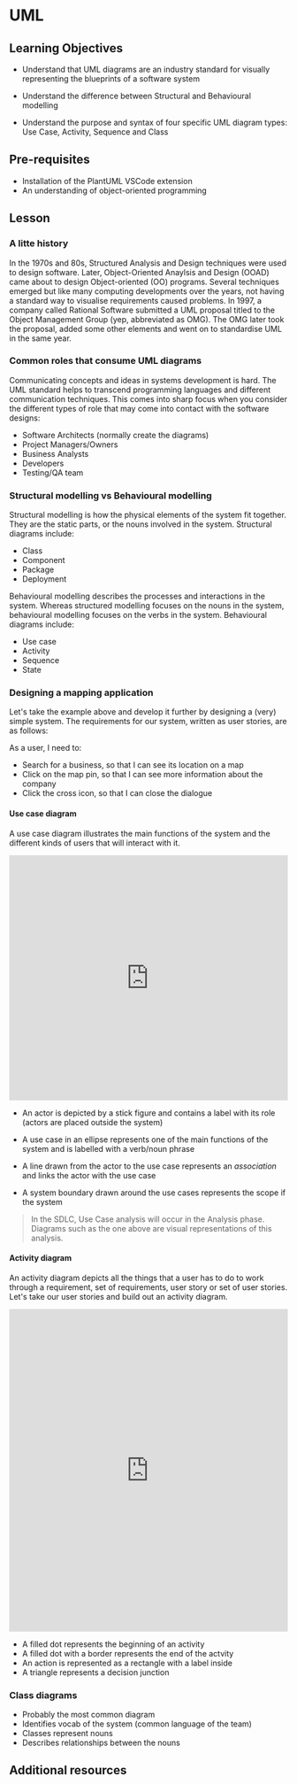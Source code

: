 # UML

## Learning Objectives

- Understand that UML diagrams are an industry standard for visually representing the blueprints of a software system

- Understand the difference between Structural and Behavioural modelling

- Understand the purpose and syntax of four specific UML diagram types: Use Case, Activity, Sequence and Class

## Pre-requisites

- Installation of the PlantUML VSCode extension
- An understanding of object-oriented programming

## Lesson

### A litte history

In the 1970s and 80s, Structured Analysis and Design techniques were used to design software. Later, Object-Oriented Anaylsis and Design (OOAD) came about to design Object-oriented (OO) programs. Several techniques emerged but like many computing developments over the years, not having a standard way to visualise requirements caused problems. In 1997, a company called Rational Software submitted a UML proposal titled to the Object Management Group (yep, abbreviated as OMG). The OMG later took the proposal, added some other elements and went on to standardise UML in the same year.

### Common roles that consume UML diagrams

Communicating concepts and ideas in systems development is hard. The UML standard helps to transcend programming languages and different communication techniques. This comes into sharp focus when you consider the different types of role that may come into contact with the software designs:

- Software Architects (normally create the diagrams)
- Project Managers/Owners
- Business Analysts
- Developers
- Testing/QA team

### Structural modelling vs Behavioural modelling

Structural modelling is how the physical elements of the system fit together. They are the static parts, or the nouns involved in the system. Structural diagrams include:

- Class
- Component
- Package
- Deployment

Behavioural modelling describes the processes and interactions in the system. Whereas structured modelling focuses on the nouns in the system, behavioural modelling focuses on the verbs in the system. Behavioural diagrams include:

- Use case
- Activity
- Sequence
- State

### Designing a mapping application

Let's take the example above and develop it further by designing a (very) simple system. The requirements for our system, written as user stories, are as follows:

As a user, I need to:

- Search for a business, so that I can see its location on a map
- Click on the map pin, so that I can see more information about the company
- Click the cross icon, so that I can close the dialogue

#### Use case diagram

A use case diagram illustrates the main functions of the system and the different kinds of users that will interact with it.

<iframe frameborder="0" style="width:100%;height:443px;" src="https://viewer.diagrams.net/?highlight=0000ff&edit=_blank&layers=1&nav=1&title=usecase_map.drawio#RzVfbbqMwEP2aPHbFLQl9bJO2%2B9BK1Walvbw5MAUrxkbGubBfv0OwCWDSNlUveUH2sRmPz5kZ2yN%2Flu3uJMnTBxEDG3lOvBv585HnTYMxfiugrIHAndZAImlcQ%2B4BWNB%2FoEFHo2saQ9GZqIRgiuZdMBKcQ6Q6GJFSbLvTngTrrpqTBCxgERFmo79orNIaDcfOAf8ONEnNyq6jRzJiJmugSEksti3Ivxn5MymEqlvZbgas4s7wUv93e2S0cUwCV6%2F5YX5Rrm7hnk%2FH85%2BTv3m6SVfiQlvZELbWG56tCyUykNppVRom0P%2B8aq4zdhUpIUf%2B9QakosjVPVkCexQFVVRwnLIUCm20JlwxmlQDSuSIpipj2HGxKdaKUQ6zRj0HQXtnxk00B7sWpHd6B%2BixkiVOMaNGIB12Xqj724OIvobSln4TjREdNklj%2BcAsNjS5JxA9toheAJFRitiy8puTDNAwExHZk9hnH5fAkMfO9TalChY5iaqRLSZdl9F3IM%2Fvkef6NnmuN8Be%2BFHsTSz2bIJ4fFXlO%2Fa44NAlBbmQ5e8qvL45l6EB%2FuyB0A8MMN%2FpCKx7Zbv3CJLiZjAxXghSRWQC6uVQgLhTeWw1WmyPB8g2mASGIbPp1qshBfQKj4Kix43YTaXtZ4oxUYi1jED%2F1a4vPUP9qGkMG0M1MZahfUA02357jEztUsZotNqX4rySip5XVg2VpM%2FNqnCAMYFsGMZiSphIcOycaAu%2BvBi59qF5WjV6e%2BkIz7p0NFKdXDomRzT%2BpNLhel%2Bm6PS8FXUv36ho0Df0uYp6r1C02NKMkb2UBbqj9OPjnW6gXv8S5dp1y3cGpAy8ZwqXXu4HXpYJTxictt5Q5AS91QjDOw4nCvBuzuPiQ8Sxr3MP%2BwOn2F%2BJKU%2BqdlkoyCzRkH3Vzb1CSbHCFwSrniQmN58oYz2I6DcIgyc18DTJaByzY0earLiA%2BOOi43LgUJsOqPVcbBw51LB7eGTWEh5e6v7Nfw%3D%3D"></iframe>

- An actor is depicted by a stick figure and contains a label with its role (actors are placed outside the system)

- A use case in an ellipse represents one of the main functions of the system and is labelled with a verb/noun phrase

- A line drawn from the actor to the use case represents an _association_ and links the actor with the use case

- A system boundary drawn around the use cases represents the scope if the system

> In the SDLC, Use Case analysis will occur in the Analysis phase. Diagrams such as the one above are visual representations of this analysis.

#### Activity diagram

An activity diagram depicts all the things that a user has to do to work through a requirement, set of requirements, user story or set of user stories. Let's take our user stories and build out an activity diagram.

<iframe frameborder="0" style="width:100%;height:583px;" src="https://viewer.diagrams.net/?highlight=0000ff&edit=_blank&layers=1&nav=1&title=activity_diagram.drawio#R5Vlde9smFP41vqwfSejDuUydrlv7dNuzrFtzSSVssWChIVzb%2B%2FUDCSQByqy4iu21uXDEAR3gPe%2F5AM3AcrN%2Fy2CZf6AZIrPAy%2FYzcDcLgiSMxK8UHBpB6CeNYM1w1oj8TnCP%2F0FK6CnpFmeoMgZySgnHpSlMaVGglBsyyBjdmcNWlJizlnCNHMF9Cokr%2FRNnPFdSP77pOn5EeJ2rqRdB3HR8hunjmtFtoeabBWBV%2FzXdG6h1qY1WOczoricCb2ZgySjlzdNmv0REQqtha9774Ynedt0MFXzMC8Xyrz8%2BgXcffwn44uGnD%2BXv7%2F3tq1gt7gskWwXIPYIszeUGD%2BKngBskdBKaQo5pobbCDxq%2BGgAkp%2FBn4PUuxxzdlzCVvTvBFyHL%2BYaobjUXYhztn9yF32IjKIfoBnEmF6JeCBLFt4OmkdrBrmc8DXnes5veKVR8WbeqO8zEg4LtORD6DoQOSqjIbiVXRSslsKpwagKD9ph%2FEs%2FePFKth17Pndy7pxsH3SjE6nsvyeZDv697rW7p95rFocxxC8sEwg8hWyN%2BlD2urXq2iAZMoWUMEUGqL%2BY6huyjZviVYrHClgoAmFQILQtXdMtSpF7qO4alJ9QUOlj00YoaHBxFNVvaXX8FgYLjBGI53XzeVmdxMRD488CEtg1iPcsGyTxybWsbYTo3CwdQiomY9vWK1ubs4Ir%2F3lLd8aqqU86tGOB75b7rFE9r%2Bf9nWlOx2hJeaY1ihY3SZohjDgEuN3GvOKOPaEkJZUJS0ALJ%2BTEhlggSvC5Ek6CV1CANhUUyulXiDc4yOcmgmbtY601k6cRkfpuUe2YOBxzYdpDpjHzzrFiqMHXofzy4XSpmhaGF%2BMlBy1Lkg%2FMGreR5Wc%2B1lE55fi%2FhdelvOOWNT10NjEeD7sVSV2TRwK5OTqWBw6eXpsGI3HW0%2BNGFjG%2BUMV1V860XMkd9eSwbIkvRzZnJEE9AhqushI%2BHE28s0y4bdxZWuPBOZJpde7eVwxGqCdvDQ29YKQdU%2F7Fgax7%2FxjjkiodG47Q8ThweLwlOH%2BtTfSkZgq%2FvIAwGSvTzHoSTxWXcf%2FKqYIQbNxS5FjcGJ1eRwIoH584Yz6v3r5Ey18WE8NRC0rlMOXMhqfdhxFxaoauOuS1IF4u5i5e6FflNX4h4q%2FqK%2Bzu7GLGPVYlr6LNejCyiCQJlWyZf7Jy1WFw0WIJwHseGYaPTC2BXl%2B3lLx0yxxy3CMFl9ZTf9MgBq7L5urbCe%2BlJhovOAuDVf1NdMAdzq6yPHPcKBi6XtWx693Ir%2Fv8LlCaQ0UCgGkpILxeoxhwCJkFS5Y0MMzFGfpoEd8J55aanAdbMAFHsUhQMAGtf3YwAVjS7r8BNcOi%2BtIM3%2FwI%3D"></iframe>

- A filled dot represents the beginning of an activity
- A filled dot with a border represents the end of the actvity
- An action is represented as a rectangle with a label inside
- A triangle represents a decision junction

### Class diagrams

- Probably the most common diagram
- Identifies vocab of the system (common language of the team)
- Classes represent nouns
- Describes relationships between the nouns

## Additional resources
